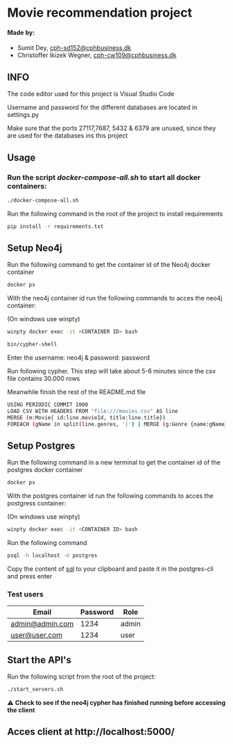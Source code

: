 # Movie recommendation project
#### Made by: ####

* Sumit Dey, cph-sd152@cphbusiness.dk
* Christoffer Ikizek Wegner, cph-cw109@cphbusiness.dk 

## INFO
The code editor used for this project is Visual Studio Code

Username and password for the different databases are located in settings.py

Make sure that the ports 27117,7687, 5432 & 6379 are unused, since they are used for the databases ins this project
## Usage

### Run the script *docker-compose-all.sh* to start all docker containers: ###

```bash
./docker-compose-all.sh
```

Run the following command in the root of the project to install requirements 

```bash
pip install -r requirements.txt
```

## Setup Neo4j

Run the following command to get the container id of the Neo4j docker container
```bash
docker ps
```

With the neo4j container id run the following commands to acces the neo4j container:

(On windows use winpty)

```bash
winpty docker exec -it <CONTAINER ID> bash
```

```bash
bin/cypher-shell
```

Enter the username: neo4j & password: password

Run following cypher. This step will take about 5-6 minutes since the csv file contains 30.000 rows

Meanwhile finish the rest of the README.md file

```bash
USING PERIODIC COMMIT 1000
LOAD CSV WITH HEADERS FROM "file:///movies.csv" AS line  
MERGE (m:Movie{ id:line.movieId, title:line.title})   
FOREACH (gName in split(line.genres, '|') | MERGE (g:Genre {name:gName}) MERGE (m)-[:IS_GENRE]->(g));
```

## Setup Postgres

Run the following command in a new terminal to get the container id of the postgres docker container
```bash
docker ps
```

With the postgres container id run the following commands to acces the postgress container:

(On windows use winpty)

```bash
winpty docker exec -it <CONTAINER ID> bash
```

Run the following command
```bash
psql -h localhost -U postgres
```
Copy the content of [sql](https://github.com/dofinator/db_eksamen_22/blob/master/create_tables.sql) to your clipboard and paste it in the postgres-cli and press enter


### Test users
| Email     | Password | Role |
| ----------- | ----------- | ----------- 
| admin@admin.com      | 1234       | admin |
| user@user.com   | 1234       | user |


## Start the API's
Run the following script from the root of the project:

```bash
./start_servers.sh
```

:warning: **Check to see if the neo4j cypher has finished running before accessing the client**


## Acces client at http://localhost:5000/
